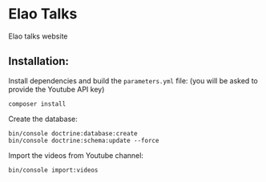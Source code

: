 Elao Talks
==========

Elao talks website

## Installation:

Install dependencies and build the `parameters.yml` file:
(you will be asked to provide the Youtube API key)

    composer install

Create the database:

    bin/console doctrine:database:create
    bin/console doctrine:schema:update --force

Import the videos from Youtube channel:

    bin/console import:videos
